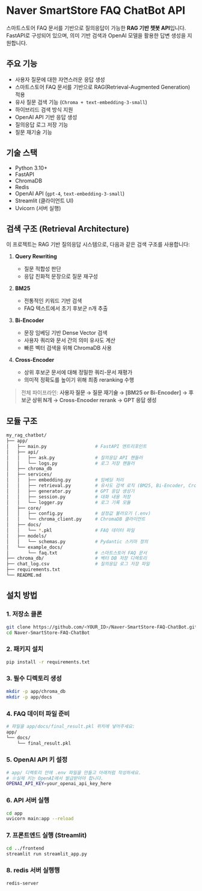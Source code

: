 # Naver SmartStore FAQ ChatBot API

스마트스토어 FAQ 문서를 기반으로 질의응답이 가능한 **RAG 기반 챗봇 API**입니다.  
FastAPI로 구성되어 있으며, 의미 기반 검색과 OpenAI 모델을 활용한 답변 생성을 지원합니다.


## 주요 기능

- 사용자 질문에 대한 자연스러운 응답 생성
- 스마트스토어 FAQ 문서를 기반으로 RAG(Retrieval-Augmented Generation) 적용
- 유사 질문 검색 기능 (`Chroma + text-embedding-3-small`)
- 하이브리드 검색 방식 지원
- OpenAI API 기반 응답 생성
- 질의응답 로그 저장 기능
- 질문 재기술 기능


## 기술 스택

- Python 3.10+
- FastAPI
- ChromaDB
- Redis
- OpenAI API (`gpt-4`, `text-embedding-3-small`)
- Streamlit (클라이언트 UI)
- Uvicorn (서버 실행)


## 검색 구조 (Retrieval Architecture)

이 프로젝트는 RAG 기반 질의응답 시스템으로, 다음과 같은 검색 구조를 사용합니다:

1. **Query Rewriting**  
   - 질문 적합성 판단
   - 응답 친화적 문장으로 질문 재구성

2. **BM25**  
   - 전통적인 키워드 기반 검색
   - FAQ 텍스트에서 초기 후보군 n개 추출

3. **Bi-Encoder**   
   - 문장 임베딩 기반 Dense Vector 검색
   - 사용자 쿼리와 문서 간의 의미 유사도 계산
   - 빠른 벡터 검색을 위해 ChromaDB 사용

4. **Cross-Encoder**  
   - 상위 후보군 문서에 대해 정밀한 쿼리-문서 재평가
   - 의미적 정확도를 높이기 위해 최종 reranking 수행

> 전체 파이프라인:
> **사용자 질문 → 질문 재기술 → [BM25 or Bi-Encoder] → 후보군 상위 N개 → Cross-Encoder rerank → GPT 응답 생성**

## 모듈 구조
```bash
my_rag_chatbot/
├── app/
│   ├── main.py                  # FastAPI 엔트리포인트
│   ├── api/
│   │   ├── ask.py               # 질의응답 API 핸들러
│   │   └── logs.py              # 로그 저장 핸들러
│   ├── chroma_db                
│   ├── services/
│   │   ├── embedding.py         # 임베딩 처리
│   │   ├── retrieval.py         # 유사도 검색 로직 (BM25, Bi-Encoder, Cross-Encoder)
│   │   ├── generator.py         # GPT 응답 생성기
│   │   ├── session.py           # 대화 내용 저장
│   │   └── logger.py            # 로그 기록 모듈
│   ├── core/
│   │   ├── config.py            # 설정값 불러오기 (.env)
│   │   └── chroma_client.py     # ChromaDB 클라이언트
│   ├── docs/
│   │   └── *.pkl                # FAQ 데이터 파일
│   ├── models/
│   │   └── schemas.py           # Pydantic 스키마 정의
│   └── example_docs/
│       └── faq.txt              # 스마트스토어 FAQ 문서
├── chroma_db/                   # 벡터 DB 저장 디렉토리
├── chat_log.csv                 # 질의응답 로그 저장 파일
├── requirements.txt
└── README.md
```

## 설치 방법
### 1. 저장소 클론
```bash
git clone https://github.com/<YOUR_ID>/Naver-SmartStore-FAQ-ChatBot.git
cd Naver-SmartStore-FAQ-ChatBot
```

### 2. 패키지 설치
```bash
pip install -r requirements.txt
```

### 3. 필수 디렉토리 생성
```bash
mkdir -p app/chroma_db
mkdir -p app/docs
```

### 4. FAQ 데이터 파일 준비
```bash
# 파일을 app/docs/final_result.pkl 위치에 넣어주세요:
app/
└── docs/
    └── final_result.pkl
```

### 5. OpenAI API 키 설정
```bash
# app/ 디렉토리 안에 .env 파일을 만들고 아래처럼 작성하세요. 
# ※실제 키는 OpenAI에서 발급받아야 합니다.
OPENAI_API_KEY=your_openai_api_key_here
```

### 6. API 서버 실행
```bash
cd app
uvicorn main:app --reload
```

### 7. 프론트엔드 실행 (Streamlit)
```bash
cd ../frontend
streamlit run streamlit_app.py
```

### 8. redis 서버 실행행
```bash
redis-server
```